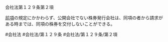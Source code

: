 会社法第１２９条第２項

[前項](会社法＿＿＿＿第１２９条第１項)の規定にかかわらず、公開会社でない株券発行会社は、同項の者から請求がある時までは、同項の株券を交付しないことができる。

#会社法
#会社法/第１２９条
#会社法/第１２９条/第２項

